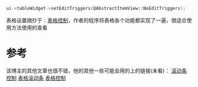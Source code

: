 ```C++
ui->tableWidget->setEditTriggers(QAbstractItemView::NoEditTriggers);    //设置表格不可编辑
```
表格设置摘抄于：[表格控制](https://blog.csdn.net/qq_33154343/article/details/103485154)，作者的程序将表格各个功能都实现了一遍，很适合使用方法使用的查看

# 参考
该博主的其他文章也很不错，他的其他一些可能会用的上的链接(未看)：
[滚动条控制](https://blog.csdn.net/qq_33154343/article/details/101003081)
[表格滚动条](https://blog.csdn.net/QIJINGBO123/article/details/84185272)
[表格控制](https://blog.csdn.net/qq_33154343/article/details/103485154)
